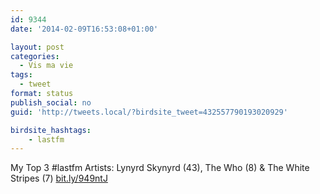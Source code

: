 ```yaml
---
id: 9344
date: '2014-02-09T16:53:08+01:00'

layout: post
categories:
  - Vis ma vie
tags:
  - tweet
format: status
publish_social: no
guid: 'http://tweets.local/?birdsite_tweet=432557790193020929'

birdsite_hashtags:
    - lastfm
---
```


My Top 3 #lastfm Artists: Lynyrd Skynyrd (43), The Who (8) &amp; The White Stripes (7) [bit.ly/949ntJ](http://bit.ly/949ntJ)